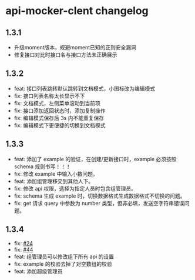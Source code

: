 # api-mocker-clent changelog

## 1.3.1

* 升级moment版本，规避moment已知的正则安全漏洞
* 修复接口对比时接口名与接口方法未正确展示

## 1.3.2

* feat: 接口列表跳转默认跳转到文档模式，小图标改为编辑模式
* fix: 接口列表名称太长显示不下
* fix: 文档模式，左侧菜单滚动到当前项
* fix: 接口添加返回状态时，添加复制操作
* fix: 编辑模式保存后 3s 内不能重复保存
* fix: 编辑模式下更便捷的切换到文档模式

## 1.3.3

* feat: 添加了 example 的验证，在创建/更新接口时，example 必须按照 schema 规则书写！！！
* fix: 修改 example 中输入小数问题。
* feat: 添加组管理移交到其他人下。
* fix: 修改 api 权限，选择为指定人员时包含组管理员。
* fix: schema 生成 example 时，切换数据格式生成数据格式不切换的问题。
* fix: get 请求 query 中参数为 number 类型，但非必填，发送空字符串错误问题。

## 1.3.4

* fix: [#24](https://gitlab.dxy.net/f2e/api-mocker/issues/24)
* fix: [#44](https://gitlab.dxy.net/f2e/api-mocker/issues/44)
* feat: 组管理员可以修改组下所有 api 的设置
* fix: example 的校验去掉了对空数组的校验
* feat: 添加超级管理员
